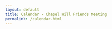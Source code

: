```yaml
---
layout: default
title: Calendar - Chapel Hill Friends Meeting
permalink: /calendar.html
---
```


<div id="calendar"></div>
